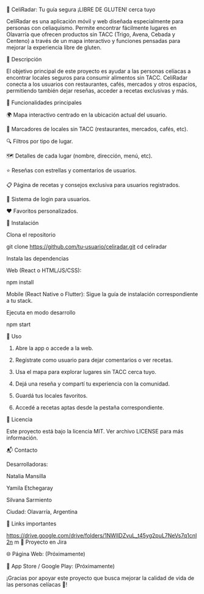 
📍 CeliRadar: Tu guía segura ¡LIBRE DE GLUTEN! cerca tuyo

CeliRadar es una aplicación móvil y web diseñada especialmente para personas con celiaquismo. Permite encontrar fácilmente lugares en Olavarría que ofrecen productos sin TACC (Trigo, Avena, Cebada y Centeno) a través de un mapa interactivo y funciones pensadas para mejorar la experiencia libre de gluten. 

📝 Descripción

El objetivo principal de este proyecto es ayudar a las personas celíacas a encontrar locales seguros para consumir alimentos sin TACC. CeliRadar conecta a los usuarios con restaurantes, cafés, mercados y otros espacios, permitiendo también dejar reseñas, acceder a recetas exclusivas y más.

🚀 Funcionalidades principales

🌍 Mapa interactivo centrado en la ubicación actual del usuario.

📌 Marcadores de locales sin TACC (restaurantes, mercados, cafés, etc).

🔍 Filtros por tipo de lugar.

🗺️ Detalles de cada lugar (nombre, dirección, menú, etc).

⭐ Reseñas con estrellas y comentarios de usuarios.

📋 Página de recetas y consejos exclusiva para usuarios registrados.

🔐 Sistema de login para usuarios.

❤️ Favoritos personalizados.


🔧 Instalación

Clona el repositorio

git clone https://github.com/tu-usuario/celiradar.git
cd celiradar

Instala las dependencias

Web (React o HTML/JS/CSS):

npm install

Mobile (React Native o Flutter):
Sigue la guía de instalación correspondiente a tu stack.

Ejecuta en modo desarrollo

npm start

📱 Uso

1. Abre la app o accede a la web.


2. Regístrate como usuario para dejar comentarios o ver recetas.


3. Usa el mapa para explorar lugares sin TACC cerca tuyo.


4. Dejá una reseña y compartí tu experiencia con la comunidad.


5. Guardá tus locales favoritos.


6. Accedé a recetas aptas desde la pestaña correspondiente. 

📄 Licencia

Este proyecto está bajo la licencia MIT. Ver archivo LICENSE para más información.


📬 Contacto

Desarrolladoras:

Natalia Mansilla

Yamila Etchegaray

Silvana Sarmiento


Ciudad: Olavarría, Argentina

🔗 Links importantes

https://drive.google.com/drive/folders/1NWlIDZvuL_t45yg2puL7NeVs7q1cnI2n
m
🔗 Proyecto en Jira


🌐 Página Web: (Próximamente)

📱 App Store / Google Play: (Próximamente) 

¡Gracias por apoyar este proyecto que busca mejorar la calidad de vida de las personas celíacas 💚!


